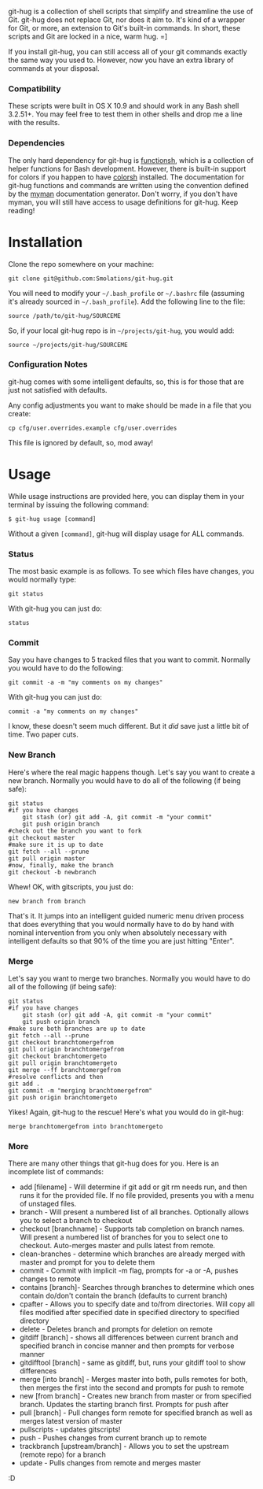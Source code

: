 git-hug is a collection of shell scripts that simplify and streamline the use of Git. git-hug does not replace Git, nor does it aim to. It's kind of a wrapper for Git, or more, an extension to Git's built-in commands. In short, these scripts and Git are locked in a nice, warm hug.  =]

 If you install git-hug, you can still access all of your git commands exactly the same way you used to. However, now you have an extra library of commands at your disposal.


### Compatibility

These scripts were built in OS X 10.9 and should work in any Bash shell 3.2.51+.  You may feel free to test them in other shells and drop me a line with the results.


### Dependencies

The only hard dependency for git-hug is [functionsh](https://github.com/Smolations/functionsh), which is a collection of helper functions for Bash development. However, there is built-in support for colors if you happen to have [colorsh](https://github.com/Smolations/colorsh) installed. The documentation for git-hug functions and commands are written using the convention defined by the [myman](https://github.com/Smolations/myman) documentation generator. Don't worry, if you don't have myman, you will still have access to usage definitions for git-hug. Keep reading!


# Installation

Clone the repo somewhere on your machine:

    git clone git@github.com:Smolations/git-hug.git

You will need to modify your `~/.bash_profile` or `~/.bashrc` file (assuming it's already sourced in `~/.bash_profile`). Add the following line to the file:

    source /path/to/git-hug/SOURCEME

So, if your local git-hug repo is in `~/projects/git-hug`, you would add:

    source ~/projects/git-hug/SOURCEME



### Configuration Notes

git-hug comes with some intelligent defaults, so, this is for those that are just not satisfied with defaults.

Any config adjustments you want to make should be made in a file that you create:

    cp cfg/user.overrides.example cfg/user.overrides

This file is ignored by default, so, mod away!



# Usage

While usage instructions are provided here, you can display them in your terminal by issuing the following command:

    $ git-hug usage [command]

Without a given `[command]`, git-hug will display usage for ALL commands.


### Status

The most basic example is as follows. To see which files have changes, you would normally type:

    git status

With git-hug you can just do:

    status


### Commit

Say you have changes to 5 tracked files that you want to commit. Normally you would have to do the following:

    git commit -a -m "my comments on my changes"

With git-hug you can just do:

    commit -a "my comments on my changes"


I know, these doesn't seem much different. But it *did* save just a little bit of time. Two paper cuts.


### New Branch

Here's where the real magic happens though. Let's say you want to create a new branch. Normally you would have to do all of the following (if being safe):

    git status
    #if you have changes
        git stash (or) git add -A, git commit -m "your commit"
        git push origin branch
    #check out the branch you want to fork
    git checkout master
    #make sure it is up to date
    git fetch --all --prune
    git pull origin master
    #now, finally, make the branch
    git checkout -b newbranch


Whew! OK, with gitscripts, you just do:

    new branch from branch


That's it. It jumps into an intelligent guided numeric menu driven process that does everything that you would normally have to do by hand with nominal intervention from you only when absolutely necessary with intelligent defaults so that 90% of the time you are just hitting "Enter".


### Merge

Let's say you want to merge two branches. Normally you would have to do all of the following (if being safe):

    git status
    #if you have changes
        git stash (or) git add -A, git commit -m "your commit"
        git push origin branch
    #make sure both branches are up to date
    git fetch --all --prune
    git checkout branchtomergefrom
    git pull origin branchtomergefrom
    git checkout branchtomergeto
    git pull origin branchtomergeto
    git merge --ff branchtomergefrom
    #resolve conflicts and then
    git add .
    git commit -m "merging branchtomergefrom"
    git push origin branchtomergeto

Yikes! Again, git-hug to the rescue! Here's what you would do in git-hug:

    merge branchtomergefrom into branchtomergeto


### More

There are many other things that git-hug does for you. Here is an incomplete list of commands:

* add [filename] - Will determine if git add or git rm needs run, and then runs it for the provided file. If no file provided, presents you with a menu of unstaged files.
* branch - Will present a numbered list of all branches. Optionally allows you to select a branch to checkout
* checkout [branchname] - Supports tab completion on branch names. Will present a numbered list of branches for you to select one to checkout. Auto-merges master and pulls latest from remote.
* clean-branches - determine which branches are already merged with master and prompt for you to delete them
* commit - Commit with implicit -m flag, prompts for -a or -A, pushes changes to remote
* contains [branch]- Searches through branches to determine which ones contain do/don't contain the branch (defaults to current branch)
* cpafter - Allows you to specify date and to/from directories. Will copy all files modified after specified date in specified directory to specified directory
* delete <branch> - Deletes branch and prompts for deletion on remote
* gitdiff [branch] - shows all differences between current branch and specified branch in concise manner and then prompts for verbose manner
* gitdifftool [branch] - same as gitdiff, but, runs your gitdiff tool to show differences
* merge <branch> [into branch] - Merges master into both, pulls remotes for both, then merges the first into the second and prompts for push to remote
* new <branch> [from branch] - Creates new branch from master or from specified branch. Updates the starting branch first. Prompts for push after
* pull [branch] - Pull changes form remote for specified branch as well as merges latest version of master
* pullscripts - updates gitscripts!
* push - Pushes changes from current branch up to remote
* trackbranch <branch> [upstream/branch] - Allows you to set the upstream (remote repo) for a branch
* update - Pulls changes from remote and merges master

:D


